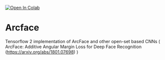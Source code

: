 [![Open In Colab](https://colab.research.google.com/assets/colab-badge.svg)](https://colab.research.google.com/github/tiagofrepereira2012/paper_notes/blob/master/notes/ml/arcface/arcface.ipynb)

# Arcface

Tensorflow 2 implementation of ArcFace and other open-set based CNNs ( ArcFace: Additive Angular Margin Loss for Deep Face Recognition (https://arxiv.org/abs/1801.07698) )


